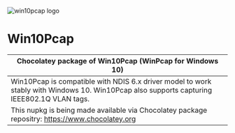 ﻿﻿![win10pcap logo](https://cdn.jsdelivr.net/gh/gsmitheidw/win10pcap@3cd5c20d/win10pcap.png "win10pcap")
# Win10Pcap

| Chocolatey package of Win10Pcap (WinPcap for Windows 10) |
|--------------------------------------------------------- |
| Win10Pcap is compatible with NDIS 6.x driver model to work stably with Windows 10. Win10Pcap also supports capturing IEEE802.1Q VLAN tags. |
| This nupkg is being made available via Chocolatey package repositry: https://www.chocolatey.org  |
